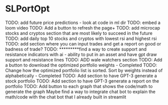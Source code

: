 # SLPortOpt

TODO: add future price predictions - look at code in ml dir
TODO: embed a loom video 
TODO: Add a button to refresh the page+
TODO: add microcap stocks and cryptos section that are most likely to succeed in the future
TODO: add daily top 10 stocks and cryptos with lowest rsi and highest rsi
TODO: add section where you can input trades and get a report on good or badness of trade? 
TODO: *********find a way to create support and resistance indicators with ai - ability to put in an asset and have gpt draw support and resistance lines 
TODO: ADD wale watchers section
TODO: Add a button to download the optimized portfolio weights - Completed
TODO: Change how the optimized portfolio list is sorted. Sort by weights instead of alphabetically - Completed
TODO: Add section to have GPT-3 generate a stock portfolio
TODO: Add section to have GPT-3 generate a report on the portfolio
TODO: Add button to each graph that shows the code/math to generate the graph
Maybe find a way to integrate chat bot to explain the math/code with the chat bot that I already built in streamlit